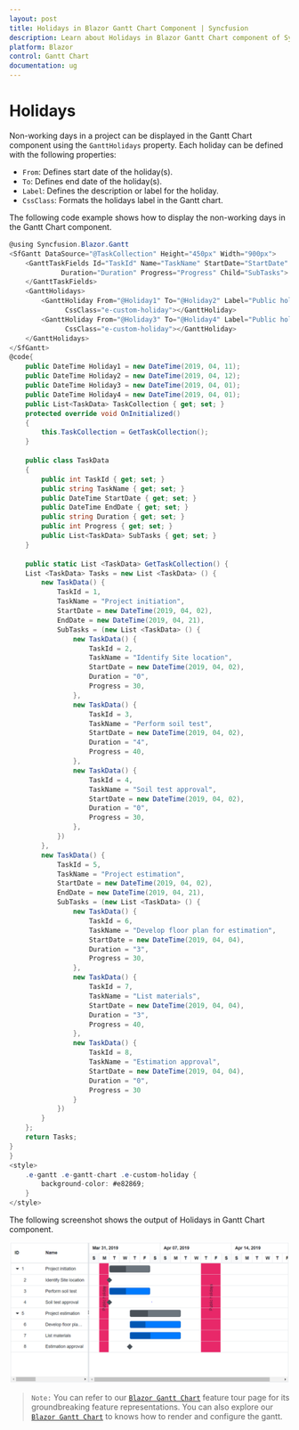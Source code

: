 ```yaml
---
layout: post
title: Holidays in Blazor Gantt Chart Component | Syncfusion 
description: Learn about Holidays in Blazor Gantt Chart component of Syncfusion, and more details.
platform: Blazor
control: Gantt Chart
documentation: ug
---
```


# Holidays

Non-working days in a project can be displayed in the Gantt Chart component using the `GanttHolidays` property. Each holiday can be defined with the following properties:

* `From`: Defines start date of the holiday(s).
* `To`: Defines end date of the holiday(s).
* `Label`: Defines the description or label for the holiday.
* `CssClass`: Formats the holidays label in the Gantt chart.

The following code example shows how to display the non-working days in the Gantt Chart component.

```csharp
@using Syncfusion.Blazor.Gantt
<SfGantt DataSource="@TaskCollection" Height="450px" Width="900px">
    <GanttTaskFields Id="TaskId" Name="TaskName" StartDate="StartDate" EndDate="EndDate"
             Duration="Duration" Progress="Progress" Child="SubTasks">
    </GanttTaskFields>
    <GanttHolidays>
        <GanttHoliday From="@Holiday1" To="@Holiday2" Label="Public holidays"
              CssClass="e-custom-holiday"></GanttHoliday>
        <GanttHoliday From="@Holiday3" To="@Holiday4" Label="Public holiday"
              CssClass="e-custom-holiday"></GanttHoliday>
    </GanttHolidays>
</SfGantt>
@code{
    public DateTime Holiday1 = new DateTime(2019, 04, 11);
    public DateTime Holiday2 = new DateTime(2019, 04, 12);
    public DateTime Holiday3 = new DateTime(2019, 04, 01);
    public DateTime Holiday4 = new DateTime(2019, 04, 01);
    public List<TaskData> TaskCollection { get; set; }
    protected override void OnInitialized()
    {
        this.TaskCollection = GetTaskCollection();
    }

    public class TaskData
    {
        public int TaskId { get; set; }
        public string TaskName { get; set; }
        public DateTime StartDate { get; set; }
        public DateTime EndDate { get; set; }
        public string Duration { get; set; }
        public int Progress { get; set; }
        public List<TaskData> SubTasks { get; set; }
    }

    public static List <TaskData> GetTaskCollection() {
    List <TaskData> Tasks = new List <TaskData> () {
        new TaskData() {
            TaskId = 1,
            TaskName = "Project initiation",
            StartDate = new DateTime(2019, 04, 02),
            EndDate = new DateTime(2019, 04, 21),
            SubTasks = (new List <TaskData> () {
                new TaskData() {
                    TaskId = 2,
                    TaskName = "Identify Site location",
                    StartDate = new DateTime(2019, 04, 02),
                    Duration = "0",
                    Progress = 30,
                },
                new TaskData() {
                    TaskId = 3,
                    TaskName = "Perform soil test",
                    StartDate = new DateTime(2019, 04, 02),
                    Duration = "4",
                    Progress = 40,
                },
                new TaskData() {
                    TaskId = 4,
                    TaskName = "Soil test approval",
                    StartDate = new DateTime(2019, 04, 02),
                    Duration = "0",
                    Progress = 30,
                },
            })
        },
        new TaskData() {
            TaskId = 5,
            TaskName = "Project estimation",
            StartDate = new DateTime(2019, 04, 02),
            EndDate = new DateTime(2019, 04, 21),
            SubTasks = (new List <TaskData> () {
                new TaskData() {
                    TaskId = 6,
                    TaskName = "Develop floor plan for estimation",
                    StartDate = new DateTime(2019, 04, 04),
                    Duration = "3",
                    Progress = 30,
                },
                new TaskData() {
                    TaskId = 7,
                    TaskName = "List materials",
                    StartDate = new DateTime(2019, 04, 04),
                    Duration = "3",
                    Progress = 40,
                },
                new TaskData() {
                    TaskId = 8,
                    TaskName = "Estimation approval",
                    StartDate = new DateTime(2019, 04, 04),
                    Duration = "0",
                    Progress = 30
                }
            })
        }
    };
    return Tasks;
}
}
<style>
    .e-gantt .e-gantt-chart .e-custom-holiday {
        background-color: #e82869;
    }
</style>
```

The following screenshot shows the output of Holidays in Gantt Chart component.

![Alt text](images/holidays.png)

> `Note:` You can refer to our [`Blazor Gantt Chart`](https://www.syncfusion.com/blazor-components/blazor-gantt-chart) feature tour page for its groundbreaking feature representations. You can also explore our [`Blazor Gantt Chart`](https://blazor.syncfusion.com/demos/gantt-chart/default-functionalities?theme=bootstrap4) to knows how to render and configure the gantt.